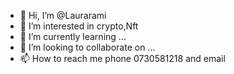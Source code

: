 - 👋 Hi, I’m @Laurarami
- 👀 I’m interested in crypto,Nft
- 🌱 I’m currently learning ...
- 💞️ I’m looking to collaborate on ...
- 📫 How to reach me phone 0730581218 and email

<!---
Laurarami/Laurarami is a ✨ special ✨ repository because its `README.md` (this file) appears on your GitHub profile.
You can click the Preview link to take a look at your changes.
--->
